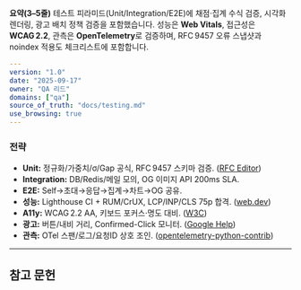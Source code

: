 ﻿**요약(3–5줄)**
테스트 피라미드(Unit/Integration/E2E)에 채점·집계 수식 검증, 시각화 렌더링, 광고 배치 정책 검증을 포함했습니다. 성능은 **Web Vitals**, 접근성은 **WCAG 2.2**, 관측은 **OpenTelemetry**로 검증하며, RFC 9457 오류 스냅샷과 noindex 적용도 체크리스트에 포함합니다.

```yaml
---
version: "1.0"
date: "2025-09-17"
owner: "QA 리드"
domains: ["qa"]
source_of_truth: "docs/testing.md"
use_browsing: true
---
```

### 전략

* **Unit:** 정규화/가중치/σ/Gap 공식, RFC 9457 스키마 검증. ([RFC Editor][1])
* **Integration:** DB/Redis/메일 모의, OG 이미지 API 200ms SLA.
* **E2E:** Self→초대→응답→집계→차트→OG 공유.
* **성능:** Lighthouse CI + RUM/CrUX, LCP/INP/CLS 75p 합격. ([web.dev][2])
* **A11y:** WCAG 2.2 AA, 키보드 포커스·명도 대비. ([W3C][3])
* **광고:** 버튼/내비 거리, Confirmed-Click 모니터. ([Google Help][4])
* **관측:** OTel 스팬/로그/요청ID 상호 조인. ([opentelemetry-python-contrib][5])

---

## 참고 문헌

[1]: https://www.rfc-editor.org/rfc/rfc9457.html "RFC 9457: Problem Details for HTTP APIs"  
[2]: https://web.dev/articles/vitals "Web Vitals | Articles"  
[3]: https://www.w3.org/TR/WCAG22/ "Web Content Accessibility Guidelines (WCAG) 2.2"  
[4]: https://support.google.com/adsense/answer/1346295 "Ad placement policies - Google AdSense Help"  
[5]: https://opentelemetry-python-contrib.readthedocs.io/en/latest/instrumentation/fastapi/fastapi.html "OpenTelemetry FastAPI Instrumentation"

